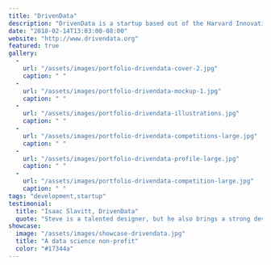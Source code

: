 ```yaml
---
title: "DrivenData"
description: "DrivenData is a startup based out of the Harvard Innovation Lab that seeks to create social impact through crowdsourced data analysis competitions. I started working with DrivenData on a redesign of their competition platform. I've since worked with them on a number of projects including a new website for their consulting services and this redesign of their competition site. "
date: "2018-02-14T13:03:00-08:00"
website: "http://www.drivendata.org"
featured: true
gallery:
  -
    url: "/assets/images/portfolio-drivendata-cover-2.jpg"
    caption: " "
  -
    url: "/assets/images/portfolio-drivendata-mockup-1.jpg"
    caption: " "
  -
    url: "/assets/images/portfolio-drivendata-illustrations.jpg"
    caption: " "
  -
    url: "/assets/images/portfolio-drivendata-competitions-large.jpg"
    caption: " "
  -
    url: "/assets/images/portfolio-drivendata-profile-large.jpg"
    caption: " "
  -
    url: "/assets/images/portfolio-drivendata-competition-large.jpg"
    caption: " "
tags: "development,startup"
testimonial:
  title: "Isaac Slavitt, DrivenData"
  quote: "Steve is a talented designer, but he also brings a strong development and UI/UX skillset to the table — so in addition to layouts and graphic design, he can deliver ready-for-production work. Above all, Steve is flexible, responsive, and fun to work with."
showcase:
  image: "/assets/images/showcase-drivendata.jpg"
  title: "A data science non-profit"
  color: "#17344a"
---
```

